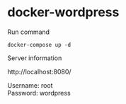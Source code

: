 # docker-wordpress

Run command 

```docker-compose up -d```

Server information 

http://localhost:8080/ 

Username: root
<br>
Password: wordpress

